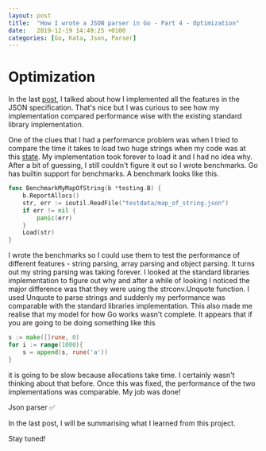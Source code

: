 ```yaml
---
layout: post
title:  "How I wrote a JSON parser in Go - Part 4 - Optimization"
date:   2019-12-19 14:49:25 +0100
categories: [Go, Kata, Json, Parser]
---
```



# Optimization
In the last [post](https://opethe1st.github.io/go/kata/json/parser/2019/12/20/adding-more-features.html), I talked about how I implemented all the features in the JSON specification.
That's nice but I was curious to see how my implementation compared performance wise with the existing standard library implementation.

One of the clues that I had a performance problem was when I tried to compare the time it takes to load two huge strings when my code was at this [state](https://github.com/opethe1st/GoJson/commit/943435f24b71ab954f52d910ed0931816e51ead5).
My implementation took forever to load it and I had no idea why. After a bit of guessing, I still couldn't figure it out so I wrote benchmarks.
Go has builtin support for benchmarks. A benchmark looks like this.

```go
func BenchmarkMyMapOfString(b *testing.B) {
	b.ReportAllocs()
	str, err := ioutil.ReadFile("testdata/map_of_string.json")
	if err != nil {
		panic(err)
	}
	Load(str)
}
```

I wrote the benchmarks so I could use them to test the performance of different features - string parsing, array parsing and object parsing. It turns out my string parsing was taking forever. I looked at the standard libraries implementation to figure out why and after a while of looking I noticed the major difference was that they were using the strconv.Unquote function. I used Unquote to parse strings and suddenly my performance was comparable with the standard libraries implementation.
This also made me realise that my model for how Go works wasn't complete. It appears that if you are going to be doing something like this
```go
s := make([]rune, 0)
for i := range(1000){
    s = append(s, rune('a'))
}
```
it is going to be slow because allocations take time. I certainly wasn't thinking about that before. Once this was fixed, the performance of the two implementations was comparable. My job was done!

Json parser ✅

In the last post, I will be summarising what I learned from this project.

Stay tuned!

